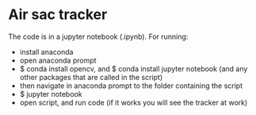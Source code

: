 # Air sac tracker
The code is in a jupyter notebook (.ipynb). For running:

- install anaconda
- open anaconda prompt
- $ conda install opencv, and $ conda install jupyter notebook (and any other packages that are called in the script)
- then navigate in anaconda prompt to the folder containing the script
- $ jupyter notebook
- open script, and run code (if it works you will see the tracker at work)

